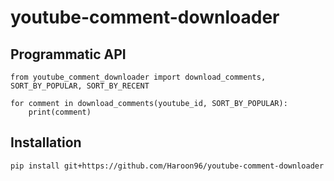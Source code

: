 # youtube-comment-downloader
## Programmatic API
```
from youtube_comment_downloader import download_comments, SORT_BY_POPULAR, SORT_BY_RECENT

for comment in download_comments(youtube_id, SORT_BY_POPULAR):
    print(comment)
```
## Installation
`pip install git+https://github.com/Haroon96/youtube-comment-downloader`

